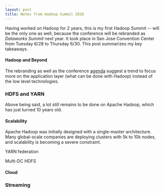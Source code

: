 ```yaml
---
layout: post
title: Notes from Hadoop Summit 2016
---
```


Having worked on Hadoop for 2 years, this is my first Hadoop Summit -- will be the only one as well, because the conference will be rebranded as *Dataworks Summit* next year. It took place in San Jose Convention Center from Tuesday 6/28 to Thursday 6/30. This post summarizes my key takeaways.

#### Hadoop and Beyond
The rebranding as well as the conference [agenda](http://hadoopsummit.org/san-jose/agenda/) suggest a trend to focus more on the application layer (what can be done with Hadoop) instead of the low level technologies.

### HDFS and YARN
Above being said, a lot still remains to be done on Apache Hadoop, which has just turned 10 years old.

#### Scalability
Apache Hadoop was initially designed with a single-master architecture. Many global-scale companies are deploying clusters with 5k to 10k nodes, and scalability is becoming a severe constraint.

YARN federation

Multi-DC HDFS

#### Cloud

### Streaming
